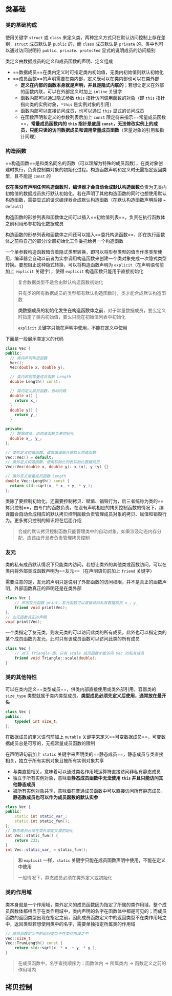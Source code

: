 ## 类基础

### 类的基础构成

使用关键字 `struct` 或 `class` 来定义类，两种定义方式只在默认访问控制上存在差别，`struct` 成员默认是 `public` 的，而 `class` 成员默认是 `private` 的。类中也可以通过访问说明符 `public、private、protected` 显式的说明成员的访问级别

类定义由数据成员的定义和成员函数的声明、定义组成

- ==数据成员==在类内定义时可指定类内初始值，无类内初始值则默认初始化
- ==成员函数==的声明需要在类内部，定义既可以在类内部也可以在类外部
  - **定义在内部的函数本身就是声明，并且是隐式内联的**；若想让定义在外部的函数内联，可以在外部定义时加上 `inline` 关键字
  - 函数内部可以通过隐式参数 `this` 指针访问调用函数的对象（即 `this` 指针指向类的实例对象，`*this` 是实例对象的引用）
  - 函数内部可以直接访问成员，也可以通过 `this` 显式的访问成员
  - 在函数声明和定义的参数列表后加上 `const` 限定符来指示==常量成员函数==，**常量成员函数内的 `this` 指针是底层 `const`，无法修改实例上的成员，只能只读的访问数据成员和调用常量成员函数**（常量对象的引用和指针同理）

### 构造函数

==构造函数==是和类名同名的函数（可以理解为特殊的成员函数），在类对象创建时执行，负责控制类对象的初始化过程。构造函数声明和定义时无需指定返回类型，且不能是 `const` 的

**仅在类没有声明任何构造函数时，编译器才会自动合成默认构造函数**负责为无类内初始值的数据成员执行默认初始化。若在声明了其他构造函数的同时也想使用默认构造函数，需要显式的请求编译器合成默认构造函数（在默认构造函数声明后接 `= default`）

构造函数的形参列表和函数体之间可以插入==初始值列表==，负责在执行函数体之前利用形参初始化数据成员

构造函数的形参列表和函数体之间还可以插入==委托构造函数==，即在执行函数体之前将自己的部分/全部初始化工作委托给另一个构造函数

一个单参数构造函数暗含着隐式类型转换，即可以将形参类型的值当作类类型使用，编译器会自动以前者为实参调用构造函数来创建一个类对象完成一次隐式类型转换。要想阻止这种隐式转换，可以将构造函数声明为 `explicit`（在声明语句前加上 `explicit` 关键字），使得 `explicit` 构造函数只能用于直接初始化

> 复合数据类型不适合由默认构造函数初始化
>
> 只有类的所有数据成员的类型都有默认构造函数时，类才能合成默认构造函数
>
> **类数据成员的初始化发生在构造函数体之前**，对于常量数据成员，要么定义时指定了类内初始值，要么只能在初始值列表中初始化
>
> **`explicit` 关键字只能在声明中使用，不能在定义中使用**


下面是一段展示类定义的代码

```c++
class Vec {
public:
  // 类内声明构造函数
  Vec();
  Vec(double x, double y);

  // 类内声明常量成员函数 Length
  double Length() const;

  // 类内定义成员函数，自动内联
  double x() {
    return x_;
  }
  double y() {
    return y_;
  }

private:
  // 数据成员，由构造函数负责初始化
  double x_, y_;
};

// 类外定义构造函数，请求编译器合成默认构造函数
Vec::Vec() = default;
// 类外定义构造函数，使用初始化列表初始化数据成员
Vec::Vec(double x, double y): x_(x), y_(y) {}

// 类外定义常量成员函数 Length
double Vec::Length() const {
  return std::sqrt(x_ * x_ + y_ * y_);
};
```

类除了要控制初始化，还需要控制拷贝、赋值、销毁行为，后三者统称为类的==拷贝控制==，由专门的函数负责。在没有声明相应的拷贝控制函数的情况下，编译器会自动合成相应的默认拷贝控制函数负责管理成员对象的拷贝、赋值和销毁行为。更多拷贝控制的知识将在后面介绍

> 合成的默认拷贝控制函数只能管理类中的自动对象，如果涉及动态内存分配，应该由开发者负责管理拷贝控制

### 友元

类的私有成员默认情况下只能类内访问，若想让类外的其他类或函数访问，可以在类内将外部类或函数声明为==友元==（在声明语句前加上 `friend` 关键字）

需要注意的是，友元的声明只是说明了外部函数的访问权限，并不是真正的函数声明，外部函数真正的声明还是在类外部

```c++
class Vec {
	// 声明友元函数 print，友元函数可以直接访问私有数据成员 x_、y_
	friend void print(Vec);
};
// 友元函数真正的声明
void print(Vec);
```

一个类指定了友元类，则友元类的可以访问此类的所有成员。此外也可以指定类的某个成员函数为友元，此时只有该成员函数可以访问此类的所有成员

```c++
class Vec {
	// 对于 Triangle 类，只有 scale 成员函数才能访问 Vec 的私有成员
	friend void Triangle::scale(double);
}
```

### 类的其他特性

可以在类内定义==类型成员==，供类内部直接使用或类外部引用，容器类的 `size_type` 类型就属于类内类型成员。**类型成员必须先定义后使用，通常放在最开头**

```c++
class Vec {
public:
	typedef int size_t;
};
```

在数据成员的定义语句前加上 `mutable` 关键字来定义==可变数据成员==，可变数据成员总是可写的，无视常量成员函数的限制

在声明语句前加上 `static` 关键字来声明类的==静态成员==，静态成员与类直接相关，独立于所有实例对象且被所有实例对象共享

- 与类直接相关，意味着可以通过类名作用域运算符直接访问非私有静态成员
- 独立于所有实例对象，意味着**静态成员函数中无法使用 `this` 并且只能访问其他静态成员**
- 被所有实例对象共享，意味着在普通成员函数中可以直接访问所有静态成员，**静态数成员也可以作为成员函数的默认实参**

```c++
class Vec {
public:
	static int static_var_;
	static int static_fun();
};
// 静态成员必须在类外部定义或初始化
int Vec::static_fun() {
	return 233;
}
int Vec::static_var_ = static_fun();
```

> **和 `explicit` 一样，`static` 关键字只能在成员函数声明中使用，不能在定义中使用**
>
> 一般情况下，静态成员必须在类外定义或初始化

### 类的作用域

类本身就是一个作用域，类外定义的成员函数因为指定了所属的类作用域，整个成员函数体都相当于在类作用域中，类内声明的名字在函数体中都是可见的；而成员函数的返回类型出现在指定之前，因此成员函数定义中的返回类型不在类作用域之中，返回类型若想使用类中的名字，需要单独指定所属类的作用域

```c++
// 成员函数定义中的返回类型不在类作用域之中
Vec::size_t
Vec::TrunLength() const {
	return std::sqrt(x_ * x_ + y_ * y_);
}
```

> 在成员函数中，名字查找顺序为：函数体内 -> 所属类内 -> 函数定义之前的作用域内

## 拷贝控制
